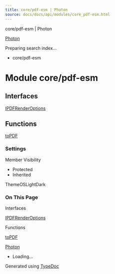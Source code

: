```yaml
---
title: core/pdf-esm | Photon
source: docs/docs/api/modules/core_pdf-esm.html
---
```


core/pdf-esm | Photon

[Photon](../index.html)




Preparing search index...

* core/pdf-esm

# Module core/pdf-esm

## Interfaces

[IPDFRenderOptions](../interfaces/core_pdf-esm.IPDFRenderOptions.html)

## Functions

[toPDF](../functions/core_pdf-esm.toPDF.html)

### Settings

Member Visibility

* Protected
* Inherited

ThemeOSLightDark

### On This Page

Interfaces

[IPDFRenderOptions](#ipdfrenderoptions)

Functions

[toPDF](#topdf)

[Photon](../index.html)

* Loading...

Generated using [TypeDoc](https://typedoc.org/)
